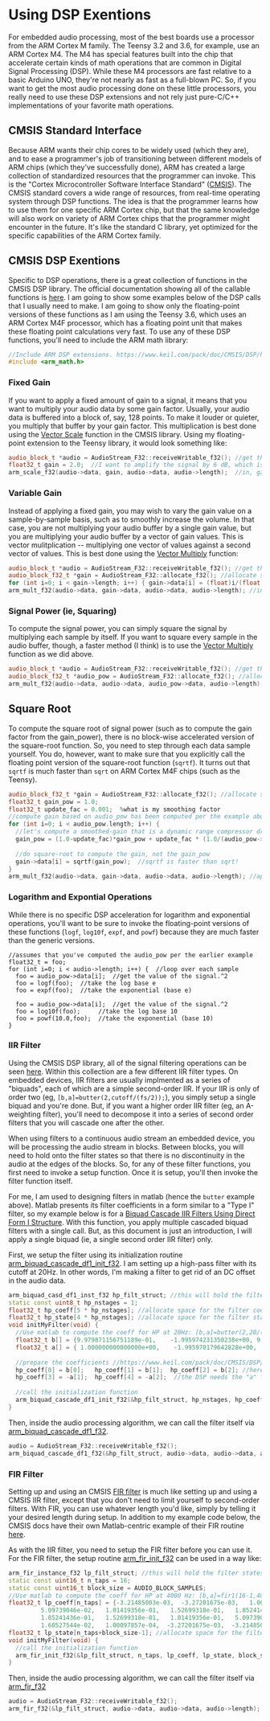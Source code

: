 Using DSP Exentions
====================

For embedded audio processing, most of the best boards use a processor from the ARM Cortex M family.  The Teensy 3.2 and 3.6, for example, use an ARM Cortex M4.  The M4 has special features built into the chip that accelerate certain kinds of math operations that are common in Digital Signal Processing (DSP).  While these M4 processors are fast relative to a basic Arduino UNO, they're not nearly as fast as a full-blown PC.  So, if you want to get the most audio processing done on these little processors, you really need to use these DSP extensions and not rely just pure-C/C++ implementations of your favorite math operations.  

CMSIS Standard Interface 
-------------------

Because ARM wants their chip cores to be widely used (which they are), and to ease a programmer's job of transitioning between different models of ARM chips (which they've successfully done), ARM has created a large collection of standardized resources that the programmer can invoke.  This is the "Cortex Microcontroller Software Interface Standard" ([CMSIS](https://www.arm.com/products/processors/cortex-m/cortex-microcontroller-software-interface-standard.php)).  The CMSIS standard covers a wide range of resources, from real-time operating system through DSP functions.  The idea is that the programmer learns how to use them for one specific ARM Cortex chip, but that the same knowledge will also work on variety of ARM Cortex chips that the programmer might encounter in the future.  It's like the standard C library, yet optimized for the specific capabilities of the ARM Cortex family.

CMSIS DSP Exentions
----------------------

Specific to DSP operations, there is a great collection of functions in the CMSIS DSP library.  The official documentation showing all of the callable functions is [here](http://www.keil.com/pack/doc/CMSIS/DSP/html/modules.html).  I am going to show some examples below of the DSP calls that I usually need to make.  I am going to show only the floating-point versions of these functions as I am using the Teensy 3.6, which uses an ARM Cortex M4F processor, which has a floating point unit that makes these floating point calculations very fast.  To use any of these DSP functions, you'll need to include the ARM math library:

``` C++
//Include ARM DSP extensions. https://www.keil.com/pack/doc/CMSIS/DSP/html/index.html
#include <arm_math.h> 
```

### Fixed Gain

If you want to apply a fixed amount of gain to a signal, it means that you want to multiply your audio data by some gain factor.  Usually, your audio data is buffered into a block of, say, 128 points.  To make it louder or quieter, you multiply that buffer by your gain factor.  This multiplication is best done using the [Vector Scale](http://www.keil.com/pack/doc/CMSIS/DSP/html/group__scale.html) function in the CMSIS library.  Using my floating-point extension to the Teensy library, it would look something like:

``` C++
audio_block_t *audio = AudioStream_F32::receiveWritable_f32(); //get the audio block
float32_t gain = 2.0;  //I want to amplify the signal by 6 dB, which is a factor of 2.0
arm_scale_f32(audio->data, gain, audio->data, audio->length);  //in, gain, out, size
```

### Variable Gain

Instead of applying a fixed gain, you may wish to vary the gain value on a sample-by-sample basis, such as to smoothly increase the volume.  In that case, you are not multiplying your audio buffer by a single gain value, but you are multiplying your audio buffer by a vector of gain values.  This is vector mulitplication -- multiplying one vector of values against a second vector of values.  This is best done using the [Vector Multiply](http://www.keil.com/pack/doc/CMSIS/DSP/html/group__BasicMult.html) function:

``` C++
audio_block_t *audio = AudioStream_F32::receiveWritable_f32(); //get the audio block
audio_block_f32_t *gain = AudioStream_F32::allocate_f32(); //allocate space for the gain
for (int i=0; i < gain->length; i++) { gain->data[i] = (float)i/(float)gain->length); } //fade in
arm_mult_f32(audio->data, gain->data, audio->data, audio->length); //in1, in2, out, length
```

### Signal Power (ie, Squaring)

To compute the signal power, you can simply square the signal by multiplying each sample by itself.  If you want to square every sample in the audio buffer, though, a faster method (I think) is to use the  [Vector Multiply](http://www.keil.com/pack/doc/CMSIS/DSP/html/group__BasicMult.html) function as we did above.

``` C++
audio_block_t *audio = AudioStream_F32::receiveWritable_f32(); //get the audio block
audio_block_f32_t *audio_pow = AudioStream_F32::allocate_f32(); //allocate space for the signal power
arm_mult_f32(audio->data, audio->data, audio_pow->data, audio->length); //in1, in2, out, length
```

## Square Root

To compute the square root of signal power (such as to compute the gain factor from the gain_power), there is no block-wise accelerated version of the square-root function.  So, you need to step through each data sample yourself.  You do, however, want to make sure that you explicitly call the floating point version of the square-root function (`sqrtf`).  It turns out that `sqrtf` is much faster than `sqrt` on ARM Cortex M4F chips (such as the Teensy).

``` C++
audio_block_f32_t *gain = AudioStream_F32::allocate_f32(); //allocate space for the signal power
float32_t gain_pow = 1.0;
float32_t update_fac = 0.001;  %what is my smoothing factor
//compute gain based on audio_pow has been computed per the example above.
for (int i=0; i < audio_pow.length; i++) {
  //let's compute a smoothed-gain that is a dynamic range compressor driving toward audio_pow = 1.0
  gain_pow = (1.0-update_fac)*gain_pow + update_fac * (1.0/(audio_pow->data[i]));
  
  //do square-root to compute the gain, not the gain_pow
  gain->data[i] = sqrtf(gain_pow);  //sqrtf is faster than sqrt!
}
arm_mult_f32(audio->data, gain->data, audio->data, audio->length); //apply the gain
```

### Logarithm and Expontial Operations

While there is no specific DSP acceleration for logarithm and exponential operations, you'll want to be sure to invoke the floating-point versions of these functions (`logf`, `log10f`, `expf`, and `powf`) because they are much faster than the generic versions.

```
//assumes that you've computed the audio_pow per the earlier example
float32_t = foo;
for (int i=0; i < audio->length; i++) {  //loop over each sample
  foo = audio_pow->data[i];  //get the value of the signal.^2
  foo = logf(foo);  //take the log base e
  foo = expf(foo);  //take the exponential (base e)
  
  foo = audio_pow->data[i];  //get the value of the signal.^2
  foo = log10f(foo);     //take the log base 10
  foo = powf(10.0,foo);  //take the exponential (base 10)
}
```

### IIR Filter

Using the CMSIS DSP library, all of the signal filtering operations can be seen [here](http://www.keil.com/pack/doc/CMSIS/DSP/html/group__groupFilters.html).  Within this collection are a few different IIR filter types. On embedded devices, IIR filters are usually implmented as a series of "biquads", each of which are a simple second-order IIR.  If your IIR is only of order two (eg, `[b,a]=butter(2,cutoff/(fs/2));`), you simply setup a single biquad and you're done.  But, if you want a higher order IIR filter (eg, an A-weighting filter), you'll need to decompose it into a series of second order filters that you will cascade one after the other.

When using filters to a continuous audio stream an embedded device, you will be processing the audio stream in blocks.  Between blocks, you will need to hold onto the filter states so that there is no discontinuity in the audio at the edges of the blocks.  So, for any of these filter functions, you first need to invoke a setup function.  Once it is setup, you'll then invoke the filter function itself.

For me, I am used to designing filters in matlab (hence the `butter` example above).  Matlab presents its filter coefficients in a form similar to a "Type I" filter, so my example below is for a [Biquad Cascade IIR Filters Using Direct Form I Structure](http://www.keil.com/pack/doc/CMSIS/DSP/html/group__BiquadCascadeDF1.html).  With this function, you apply multiple cascaded biquad filters with a single call.  But, as this document is just an introduction, I will apply a single biquad (ie, a single second order IIR filter) only.

First, we setup the filter using its initialization routine [arm_biquad_cascade_df1_init_f32](http://www.keil.com/pack/doc/CMSIS/DSP/html/group__BiquadCascadeDF1.html#ga8e73b69a788e681a61bccc8959d823c5).  I am setting up a high-pass filter with its cutoff at 20Hz.  In other words, I'm making a filter to get rid of an DC offset in the audio data.

``` C++
arm_biquad_casd_df1_inst_f32 hp_filt_struct; //this will hold the filter states
static const uint8_t hp_nstages = 1;
float32_t hp_coeff[5 * hp_nstages]; //allocate space for the filter coefficients
float32_t hp_state[4 * hp_nstages]; //allocate space for the filter states
void initMyFilter(void) {
  //Use matlab to compute the coeff for HP at 20Hz: [b,a]=butter(2,20/(44100/2),'high'); %assumes fs_Hz = 44100
  float32_t b[] = {9.979871156751189e-01,    -1.995974231350238e+00, 9.979871156751189e-01};  //from Matlab
  float32_t a[] = { 1.000000000000000e+00,    -1.995970179642828e+00,    9.959782830576472e-01};  //from Matlab
  
  //prepare the coefficients //https://www.keil.com/pack/doc/CMSIS/DSP/html/group__BiquadCascadeDF1.html
  hp_coeff[0] = b[0];   hp_coeff[1] = b[1];  hp_coeff[2] = b[2]; //here are the matlab "b" coefficients
  hp_coeff[3] = -a[1];  hp_coeff[4] = -a[2];  //the DSP needs the "a" terms to have opposite sign vs Matlab
  
  //call the initialization function
  arm_biquad_cascade_df1_init_f32(&hp_filt_struct, hp_nstages, hp_coeff, hp_state);
}
```

Then, inside the audio processing algorithm, we can call the filter itself via [arm_biquad_cascade_df1_f32](http://www.keil.com/pack/doc/CMSIS/DSP/html/group__BiquadCascadeDF1.html#gaa0dbe330d763e3c1d8030b3ef12d5bdc).

``` C++
audio = AudioStream_F32::receiveWritable_f32();
arm_biquad_cascade_df1_f32(&hp_filt_struct, audio->data, audio->data, audio->length); //state, in, out, length
```

### FIR Filter

Setting up and using an CMSIS [FIR filter](http://www.keil.com/pack/doc/CMSIS/DSP/html/group__FIR.html) is much like setting up and using a CMSIS IIR filter, except that you don't need to limit yourself to second-order filters.  With FIR, you can use whatever length you'd like, simply by telling it your desired length during setup.  In addition to my example code below, the CMSIS docs have their own Matlab-centric example of their FIR routine [here](http://www.keil.com/pack/doc/CMSIS/DSP/html/group__FIRLPF.html).

As with the IIR filter, you need to setup the FIR filter before you can use it.  For the FIR filter, the setup routine [arm_fir_init_f32](http://www.keil.com/pack/doc/CMSIS/DSP/html/group__FIR.html#ga98d13def6427e29522829f945d0967db) can be used in a way like:

``` C++
arm_fir_instance_f32 lp_filt_struct; //this will hold the filter states
static const uint16_t n_taps = 16;
static const uint16_t block_size = AUDIO_BLOCK_SAMPLES;
//Use matlab to compute the coeff for HP at 4000 Hz: [b,a]=fir1(16-1,4000/(44100/2)); %assumes fs_Hz = 44100
float32_t lp_coeff[n_taps] = {-3.21485003e-03,  -3.27201675e-03,   1.00097857e-04,  1.60527544e-02, 
         5.09739046e-02,   1.01419356e-01,   1.52699318e-01,   1.85241436e-01, 
         1.85241436e-01,   1.52699318e-01,   1.01419356e-01,   5.09739046e-02, 
         1.60527544e-02,   1.00097857e-04,  -3.27201675e-03,  -3.21485003e-03 };
float32_t lp_state[n_taps+block_size-1]; //allocate space for the filter states
void initMyFilter(void) {
  //call the initialization function
  arm_fir_init_f32(&lp_filt_struct, n_taps, lp_coeff, lp_state, block_size);
}
```

Then, inside the audio processing algorithm, we can call the filter itself via [arm_fir_f32](http://www.keil.com/pack/doc/CMSIS/DSP/html/group__FIR.html#gae8fb334ea67eb6ecbd31824ddc14cd6a)

``` C++
audio = AudioStream_F32::receiveWritable_f32();
arm_fir_f32(&lp_filt_struct, audio->data, audio->data, audio->length); //state, in, out, length
```
